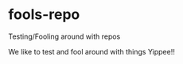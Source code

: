 # fools-repo
Testing/Fooling around with repos


We like to test and fool around with things 
Yippee!! 
